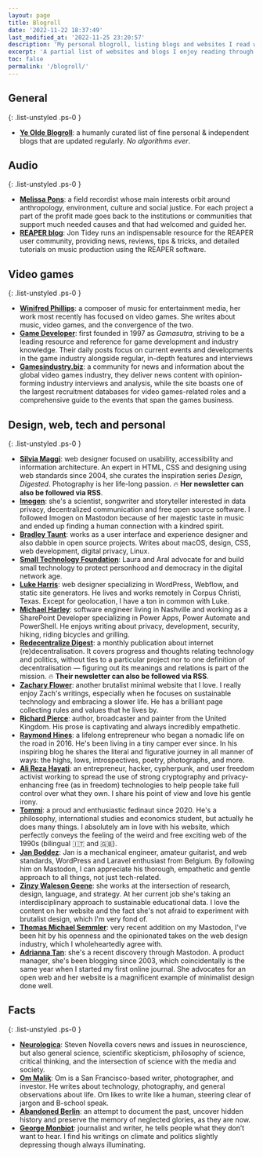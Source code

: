 ```yaml
---
layout: page
title: Blogroll
date: '2022-11-22 18:37:49'
last_modified_at: '2022-11-25 23:20:57'
description: 'My personal blogroll, listing blogs and websites I read within a curated platform that has no algorithm.'
excerpt: 'A partial list of websites and blogs I enjoy reading through <a href="/rss#what-is-rss">RSS feeds</a>.'
toc: false
permalink: '/blogroll/'
---
```

## General

{: .list-unstyled .ps-0 }
- [**Ye Olde Blogroll**](https://blogroll.org/): a humanly curated list of fine personal & independent blogs that are updated regularly. _No algorithms ever_.

## Audio

{: .list-unstyled .ps-0 }
- [**Melissa Pons**](https://melissapons.com/): a field recordist whose main interests orbit around anthropology, environment, culture and social justice. For each project a part of the profit made goes back to the institutions or communities that support much needed causes and that had welcomed and guided her.
- [**REAPER blog**](https://reaperblog.net/): Jon Tidey runs an indispensable resource for the REAPER user community, providing news, reviews, tips & tricks, and detailed tutorials on music production using the REAPER software.

## Video games

{: .list-unstyled .ps-0 }
- [**Winifred Phillips**](https://winifredphillips.wpcomstaging.com/): a composer of music for entertainment media, her work most recently has focused on video games. She writes about music, video games, and the convergence of the two.
- [**Game Developer**](https://www.gamedeveloper.com/blogs): first founded in 1997 as _Gamasutra_, striving to be a leading resource and reference for game development and industry knowledge. Their daily posts focus on current events and developments in the game industry alongside regular, in-depth features and interviews
- [**Gamesindustry.biz**](https://www.gamesindustry.biz/): a community for news and information about the global video games industry, they deliver news content with opinion-forming industry interviews and analysis, while the site boasts one of the largest recruitment databases for video games-related roles and a comprehensive guide to the events that span the games business.

## Design, web, tech and personal

{: .list-unstyled .ps-0 }
- [**Silvia Maggi**](https://silviamaggidesign.com): web designer focused on usability, accessibility and information architecture. An expert in HTML, CSS and designing using web standards since 2004, she curates the inspiration series _Design, Digested_. Photography is her life-long passion. 🔥 **Her newsletter can also be followed via RSS**. 
- [**Imogen**](https://write.as/imgn/): she's a scientist, songwriter and storyteller interested in data privacy, decentralized communication and free open source software. I followed Imogen on Mastodon because of her majestic taste in music and ended up finding a human connection with a kindred spirit.
- [**Bradley Taunt**](https://tdarb.org/): works as a user interface and experience designer and also dabble in open source projects. Writes about macOS, design, CSS, web development, digital privacy, Linux.
- [**Small Technology Foundation**](https://small-tech.org/news/): Laura and Aral advocate for and build small technology to protect personhood and democracy in the digital network age.
- [**Luke Harris**](https://www.lkhrs.com): web designer specializing in WordPress, Webflow, and static site generators. He lives and works remotely in Corpus Christi, Texas. Except for geolocation, I have a ton in common with Luke.
- [**Michael Harley**](https://obsolete29.com/): software engineer living in Nashville and working as a SharePoint Developer specializing in Power Apps, Power Automate and PowerShell. He enjoys writing about privacy, development, security, hiking, riding bicycles and grilling.
- [**Redecentralize Digest**](https://redecentralize.org/redigest/): a monthly publication about internet (re)decentralisation. It covers progress and thoughts relating technology and politics, without ties to a particular project nor to one definition of decentralisation — figuring out its meanings and relations is part of the mission. 🔥 **Their newsletter can also be followed via RSS**.
- [**Zachary Flower**](http://flower.codes/): another brutalist minimal website that I love. I really enjoy Zach's writings, especially when he focuses on sustainable technology and embracing a slower life. He has a brilliant page collecting rules and values that he lives by.
- [**Richard Pierce**](https://tettig.com/): author, broadcaster and painter from the United Kingdom. His prose is captivating and always incredibly empathetic.
- [**Raymond Hines**](https://alongtheray.com): a lifelong entrepreneur who began a nomadic life on the road in 2016. He's been living in a tiny camper ever since. In his inspiring blog he shares the literal and figurative journey in all manner of ways: the highs, lows, introspectives, poetry, photographs, and more.
- [**Ali Reza Hayati**](https://alirezahayati.com/): an entrepreneur, hacker, cypherpunk, and user freedom activist working to spread the use of strong cryptography and privacy-enhancing free (as in freedom) technologies to help people take full control over what they own. I share his point of view and love his gentle irony.
- [**Tommi**](https://tommi.space/zibenglish): a proud and enthusiastic fedinaut since 2020. He's a philosophy, international studies and economics student, but actually he does many things. I absolutely am in love with his website, which perfectly conveys the feeling of the weird and free exciting web of the 1990s (bilingual 🇮🇹 and 🇬🇧).
- [**Jan Boddez**](https://jan.boddez.net/): Jan is a mechanical engineer, amateur guitarist, and web standards, WordPress and Laravel enthusiast from Belgium. By following him on Mastodon, I can appreciate his thorough, empathetic and gentle approach to all things, not just tech-related.
- [**Zinzy Waleson Geene**](https://www.zinzy.website): she works at the intersection of research, design, language, and strategy. At her current job she's taking an interdisciplinary approach to sustainable educational data. I love the content on her website and the fact she's not afraid to experiment with brutalist design, which I'm very fond of.
- [**Thomas Michael Semmler**](https://helloyes.dev/): very recent addition on my Mastodon, I've been hit by his openness and the opinionated takes on the web design industry, which I wholeheartedly agree with.
- [**Adrianna Tan**](https://popagandhi.com): she's a recent discovery through Mastodon. A product manager, she's been blogging since 2003, which coincidentally is the same year when I started my first online journal. She advocates for an open web and her website is a magnificent example of minimalist design done well.

## Facts

{: .list-unstyled .ps-0 }
- [**Neurologica**](https://theness.com/neurologicablog): Steven Novella covers news and issues in neuroscience, but also general science, scientific skepticism, philosophy of science, critical thinking, and the intersection of science with the media and society.
- [**Om Malik**](https://om.co/): Om is a San Francisco-based writer, photographer, and investor. He writes about technology, photography, and general observations about life. Om likes to write like a human, steering clear of jargon and B-school speak.
- [**Abandoned Berlin**](https://www.abandonedberlin.com): an attempt to document the past, uncover hidden history and preserve the memory of neglected glories, as they are now.
- [**George Monbiot**](https://www.monbiot.com/): journalist and writer, he tells people what they don’t want to hear. I find his writings on climate and politics slightly depressing though always illuminating.